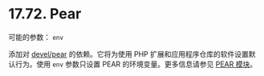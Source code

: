 # 17.72. Pear

可能的参数： `env`

添加对 [devel/pear](https://cgit.freebsd.org/ports/tree/devel/pear/pkg-descr) 的依赖。它将为使用 PHP 扩展和应用程序仓库的软件设置默认行为。使用 `env` 参数只设置 PEAR 的环境变量。更多信息请参见 [PEAR 模块](https://docs.freebsd.org/en/books/porters-handbook/special/index.html#php-pear)。
